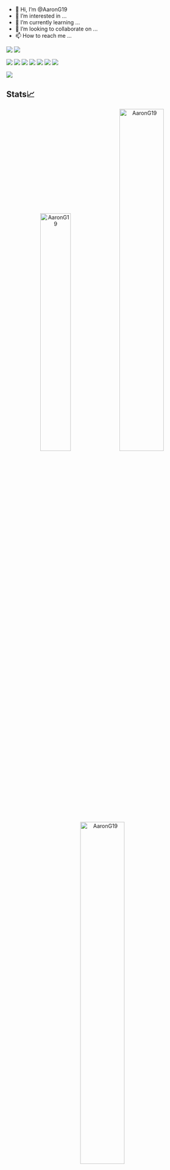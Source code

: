 - 👋 Hi, I’m @AaronG19
- 👀 I’m interested in ...
- 🌱 I’m currently learning ...
- 💞️ I’m looking to collaborate on ...
- 📫 How to reach me ...

<!---
AaronG19/AaronG19 is a ✨ special ✨ repository because its `README.md` (this file) appears on your GitHub profile.
You can click the Preview link to take a look at your changes.
--->

![](https://img.shields.io/badge/Os-Windows-informational?style=flat&logo=windows&logoColor=white) 
![](https://img.shields.io/badge/Editor-VSCode-informational?style=flat&logo=VisualStudioCode&logoColor=white)
<!---[](https://img.shields.io/badge/Code-Node.js-informational?style=flat&logo=Node.js&logoColor=white)--->
![](https://img.shields.io/badge/Code-Javascript-informational?style=flat&logo=Javascript&logoColor=white)
![](https://img.shields.io/badge/Code-Scss-informational?style=flat&logo=sass&logoColor=white)
![](https://img.shields.io/badge/Code-PHP-informational?style=flat&logo=PHP&logoColor=white)
![](https://img.shields.io/badge/Framework-React-informational?style=flat&logo=React&logoColor=white)
![](https://img.shields.io/badge/Tools-MYSQL-informational?style=flat&logo=MYSQL&logoColor=white)
![](https://img.shields.io/badge/Design-Figma-informational?style=flat&logo=Figma&logoColor=white)
![](https://img.shields.io/badge/AWS-informational?style=flat&logo=AWS&logoColor=white)

![](https://img.shields.io/static/v1?style=for-the-badge&message=Amazon+AWS&color=232F3E&logo=Amazon+AWS&logoColor=FFFFFF&label=)
## Stats📈 
<p align="center">
<img width="40%" src="https://github-readme-stats.vercel.app/api/top-langs?username=AaronG19&show_icons=true&theme=dracula&title_color=ff8000&text_color=ffffff&bg_color=6a6a6a&locale=en&layout=compact&hide_border=true" alt="AaronG19" /> 
<img width="48%" src="https://github-readme-stats.vercel.app/api?username=AaronG19&show_icons=true&theme=dracula&title_color=ff8000&text_color=ffffff&bg_color=6a6a6a&locale=en&hide_border=true" alt="AaronG19" /> 
<img width="48%" src="https://github-readme-streak-stats.herokuapp.com/?user=AaronG19&theme=highcontrast&hide_border=true" alt="AaronG19" /> </p>
